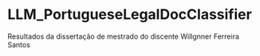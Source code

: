 # LLM_PortugueseLegalDocClassifier
Resultados da dissertação de mestrado do discente Willgnner Ferreira Santos
